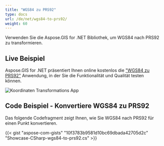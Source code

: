 ```yaml
---
title: "WGS84 zu PRS92"
type: docs
url: /de/net/wgs84-to-prs92/
weight: 60
---
```


Verwenden Sie die Aspose.GIS for .NET Bibliothek, um WGS84 nach PRS92 zu transformieren.

## **Live Beispiel**

Aspose.GIS for .NET präsentiert Ihnen online kostenlos die ["WGS84 zu PRS92"](https://products.aspose.app/gis/transformation/wgs84-to-prs92) Anwendung, in der Sie die Funktionalität und Qualität testen können.

![Koordinaten Transformations App](transform-coordinates.png)

## **Code Beispiel - Konvertiere WGS84 zu PRS92**

Das folgende Codefragment zeigt Ihnen, wie Sie WGS84 nach PRS92 für einen Punkt konvertieren.

{{< gist "aspose-com-gists" "10f3783b9581d10bc69dbada42705d2c" "Showcase-CSharp-wgs84-to-prs92.cs" >}}
